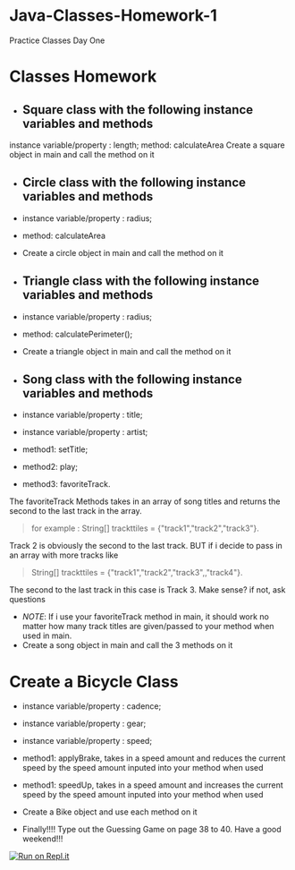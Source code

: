# Java-Classes-Homework-1
Practice Classes Day One
# Classes Homework
-  ## Square class with the following instance variables and methods
  instance variable/property : length;
  method: calculateArea
  Create a square object in main and call the method on it

-  ## Circle class with the following instance variables and methods
- instance variable/property : radius;
- method: calculateArea
- Create a circle object in main and call the method on it

-  ## Triangle class with the following instance variables and methods
- instance variable/property : radius;
- method: calculatePerimeter();
- Create a triangle object in main and call the method on it

-  ## Song class with the following instance variables and methods
- instance variable/property : title;
- instance variable/property : artist;
- method1: setTitle;
- method2: play;
- method3: favoriteTrack.
>
The favoriteTrack Methods takes in an array of song  titles and returns the second to the last track in the array.
>
>for example : String[] trackttiles = {"track1","track2","track3"}. 
>
Track 2 is obviously the second to the last track. BUT if i decide to pass in an array with more tracks like
>String[] trackttiles = {"track1","track2","track3",,"track4"}.
>
The second to the last track in this case is Track 3. Make sense? if not, ask questions

-  *NOTE*: If i use your favoriteTrack method in main, it should work no matter how many track titles are given/passed to your method when used in main.
- Create a song object in main and call the 3 methods on it

# Create a Bicycle Class
- instance variable/property : cadence;
- instance variable/property : gear;
- instance variable/property : speed;

- method1: applyBrake, takes in a speed amount and reduces the current speed by the speed amount inputed into your method when used

- method1: speedUp, takes in a speed amount and increases the current speed by the speed amount inputed into your method when used

- Create a Bike object and use each method on it

- Finally!!!!
Type out the Guessing Game on page 38 to 40. Have a good weekend!!!

[![Run on Repl.it](https://repl.it/badge/github/Tech552-LLC/Java-Classes-Homework-1)](https://repl.it/github/Tech552-LLC/Java-Classes-Homework-1)
